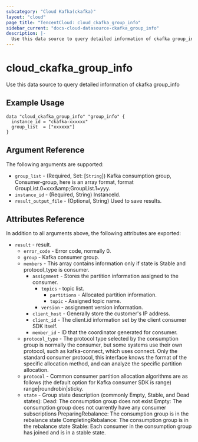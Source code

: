 ```yaml
---
subcategory: "Cloud Kafka(ckafka)"
layout: "cloud"
page_title: "TencentCloud: cloud_ckafka_group_info"
sidebar_current: "docs-cloud-datasource-ckafka_group_info"
description: |-
  Use this data source to query detailed information of ckafka group_info
---
```


# cloud_ckafka_group_info

Use this data source to query detailed information of ckafka group_info

## Example Usage

```hcl
data "cloud_ckafka_group_info" "group_info" {
  instance_id = "ckafka-xxxxxx"
  group_list  = ["xxxxxx"]
}
```

## Argument Reference

The following arguments are supported:

* `group_list` - (Required, Set: [`String`]) Kafka consumption group, Consumer-group, here is an array format, format GroupList.0=xxx&amp;amp;GroupList.1=yyy.
* `instance_id` - (Required, String) InstanceId.
* `result_output_file` - (Optional, String) Used to save results.

## Attributes Reference

In addition to all arguments above, the following attributes are exported:

* `result` - result.
  * `error_code` - Error code, normally 0.
  * `group` - Kafka consumer group.
  * `members` - This array contains information only if state is Stable and protocol_type is consumer.
    * `assignment` - Stores the partition information assigned to the consumer.
      * `topics` - topic list.
        * `partitions` - Allocated partition information.
        * `topic` - Assigned topic name.
      * `version` - assignment version information.
    * `client_host` - Generally store the customer&#39;s IP address.
    * `client_id` - The client.id information set by the client consumer SDK itself.
    * `member_id` - ID that the coordinator generated for consumer.
  * `protocol_type` - The protocol type selected by the consumption group is normally the consumer, but some systems use their own protocol, such as kafka-connect, which uses connect. Only the standard consumer protocol, this interface knows the format of the specific allocation method, and can analyze the specific partition allocation.
  * `protocol` - Common consumer partition allocation algorithms are as follows (the default option for Kafka consumer SDK is range)  range|roundrobin|sticky.
  * `state` - Group state description (commonly Empty, Stable, and Dead states): Dead: The consumption group does not exist Empty: The consumption group does not currently have any consumer subscriptions PreparingRebalance: The consumption group is in the rebalance state CompletingRebalance: The consumption group is in the rebalance state Stable: Each consumer in the consumption group has joined and is in a stable state.


